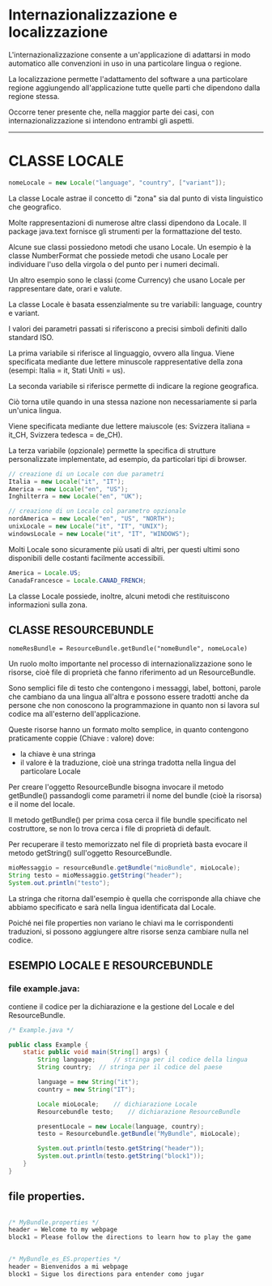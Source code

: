 # Internazionalizzazione e localizzazione

L'internazionalizzazione consente a un'applicazione di adattarsi in modo automatico alle convenzioni in uso in una particolare lingua o regione.

La localizzazione permette l'adattamento del software a una particolare regione aggiungendo all'applicazione tutte quelle parti che dipendono dalla regione stessa.

Occorre tener presente che, nella maggior parte dei casi, con internazionalizzazione si intendono entrambi gli aspetti.

--- 

# CLASSE LOCALE

```java
nomeLocale = new Locale("language", "country", ["variant"]);
```

La classe Locale  astrae il concetto di "zona" sia dal punto di vista linguistico che geografico. 

Molte rappresentazioni di numerose altre classi dipendono da Locale. 
Il package java.text fornisce gli strumenti per la formattazione del testo. 

Alcune sue classi possiedono metodi che usano Locale.
Un esempio è la classe NumberFormat che possiede metodi che usano Locale per individuare l'uso della virgola o del punto per i numeri decimali.

Un altro esempio sono le classi (come Currency) che usano Locale per rappresentare date, orari e valute.

La classe Locale è basata essenzialmente su tre variabili: language, country e variant.

I valori dei parametri passati si riferiscono a precisi simboli definiti dallo standard ISO.

La prima variabile si riferisce al linguaggio, ovvero alla lingua. 
Viene specificata mediante due lettere minuscole rappresentative della zona (esempi: Italia = it, Stati Uniti = us).

La seconda variabile si riferisce permette di indicare la regione geografica. 

Ciò torna utile quando in una stessa nazione non necessariamente si parla un'unica lingua. 

Viene specificata mediante due lettere maiuscole (es: Svizzera italiana = it_CH, Svizzera tedesca = de_CH).

La terza variabile (opzionale) permette la specifica di strutture personalizzate implementate, ad esempio, da particolari tipi di browser.

```java
// creazione di un Locale con due parametri
Italia = new Locale("it", "IT");
America = new Locale("en", "US");
Inghilterra = new Locale("en", "UK");

// creazione di un Locale col parametro opzionale
nordAmerica = new Locale("en", "US", "NORTH");
unixLocale = new Locale("it", "IT", "UNIX");
windowsLocale = new Locale("it", "IT", "WINDOWS");
```
Molti Locale sono sicuramente più usati di altri, per questi ultimi sono disponibili delle costanti facilmente accessibili.

```java
America = Locale.US;
CanadaFrancesce = Locale.CANAD_FRENCH;
```
La classe Locale possiede, inoltre, alcuni metodi che restituiscono informazioni sulla zona.



## CLASSE RESOURCEBUNDLE

`nomeResBundle = ResourceBundle.getBundle("nomeBundle", nomeLocale)`

Un ruolo molto importante nel processo di internazionalizzazione sono le risorse, cioè file di proprietà che fanno riferimento ad un ResourceBundle. 

Sono semplici file di testo che contengono i messaggi, label, bottoni, parole che cambiano da una lingua all'altra e possono essere tradotti anche da persone che non conoscono la programmazione in quanto non si lavora sul codice ma all'esterno dell'applicazione.

Queste risorse hanno un formato molto semplice, in quanto contengono praticamente coppie (Chiave : valore) dove:

* la chiave è una stringa
* il valore è la traduzione, cioè una stringa tradotta nella lingua del particolare Locale

Per creare l'oggetto ResourceBundle bisogna invocare il metodo getBundle() passandogli come parametri il nome del bundle (cioè la risorsa) e il nome del locale.

Il metodo getBundle() per prima cosa cerca il file bundle specificato nel costruttore, se non lo trova cerca i file di proprietà di default.

Per recuperare il testo memorizzato nel file di proprietà basta evocare il metodo getString() sull'oggetto ResourceBundle.

```java
mioMessaggio = resourceBundle.getBundle("mioBundle", mioLocale);
String testo = mioMessaggio.getString("header");
System.out.println("testo");
```

La stringa che ritorna dall'esempio è quella che corrisponde alla chiave che abbiamo specificato e sarà nella lingua identificata dal Locale.

Poiché nei file properties non variano le chiavi ma le corrispondenti traduzioni, si possono aggiungere altre risorse senza cambiare nulla nel codice.


## ESEMPIO LOCALE E RESOURCEBUNDLE

### file example.java: 
contiene il codice per la dichiarazione e la gestione del Locale e del ResourceBundle.

```java
/* Example.java */

public class Example {
	static public void main(String[] args) {
		String language;	 // stringa per il codice della lingua
		String country;	 // stringa per il codice del paese

		language = new String("it");
		country = new String("IT");

		Locale mioLocale;	 // dichiarazione Locale
		Resourcebundle testo;	 // dichiarazione ResourceBundle

		presentLocale = new Locale(language, country);
		testo = Resourcebundle.getBundle("MyBundle", mioLocale);

		System.out.println(testo.getString("header"));
		System.out.println(testo.getString("block1"));
	}
}
```

## file properties.
```java

/* MyBundle.properties */
header = Welcome to my webpage
block1 = Please follow the directions to learn how to play the game


/* MyBundle_es_ES.properties */
header = Bienvenidos a mi webpage
block1 = Sigue los directions para entender como jugar
```